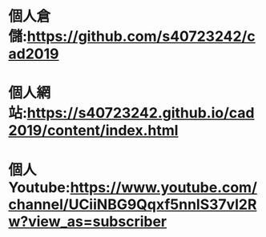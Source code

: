 # 個人倉儲:https://github.com/s40723242/cad2019

# 個人網站:https://s40723242.github.io/cad2019/content/index.html

# 個人Youtube:https://www.youtube.com/channel/UCiiNBG9Qqxf5nnlS37vl2Rw?view_as=subscriber
